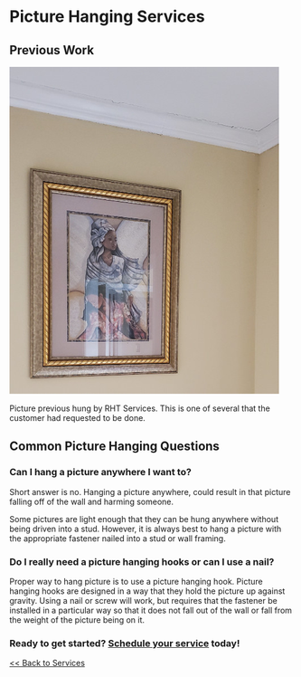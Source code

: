 # Picture Hanging Services

## Previous Work

<div class="text-center">
<img src="/images/picture_hanging_20210424/re20210424_155249.jpg" alt="Picture hanging service by RHT Services">
</div>

Picture previous hung by RHT Services. This is one of several that the customer had requested to be done. 

## Common Picture Hanging Questions

### Can I hang a picture anywhere I want to?

Short answer is no. Hanging a picture anywhere, could result in that picture falling off of the wall and 
harming someone.

Some pictures are light enough that they can be hung anywhere without being driven into a stud. However, 
it is always best to hang a picture with the appropriate fastener nailed into a stud or wall framing.

### Do I really need a picture hanging hooks or can I use a nail? 

Proper way to hang picture is to use a picture hanging hook. Picture hanging hooks are designed in a way 
that they hold the picture up against gravity. Using a nail or screw will work, 
but requires that the fastener be installed in a particular way so that it does not fall out of the 
wall or fall from the weight of the picture being on it.

<h3>Ready to get started? <a href="/request">Schedule your service</a> today!</h3>

[<< Back to Services](/services)
